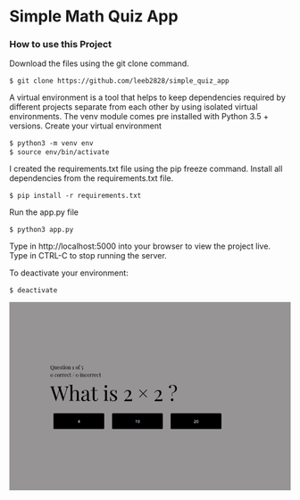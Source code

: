 # Simple Math Quiz App

### How to use this Project
Download the files using the git clone command.
```
$ git clone https://github.com/leeb2828/simple_quiz_app
```
A virtual environment is a tool that helps to keep dependencies required by
different projects separate from each other by using isolated virtual environments.
The venv module comes pre installed with Python 3.5 + versions.
Create your virtual environment
```
$ python3 -m venv env
$ source env/bin/activate
```
I created the requirements.txt file using the pip freeze command.
Install all dependencies from the requirements.txt file.
```
$ pip install -r requirements.txt
```
Run the app.py file
```
$ python3 app.py
```
Type in http://localhost:5000 into your browser to view the project live.
Type in CTRL-C to stop running the server.

To deactivate your environment:
```
$ deactivate
```

![My Quiz App](images/question.png)


